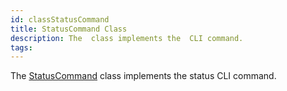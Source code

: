 ```yaml
---
id: classStatusCommand
title: StatusCommand Class
description: The  class implements the  CLI command.
tags:
---
```

The [StatusCommand](classStatusCommand) class implements the status CLI command.




